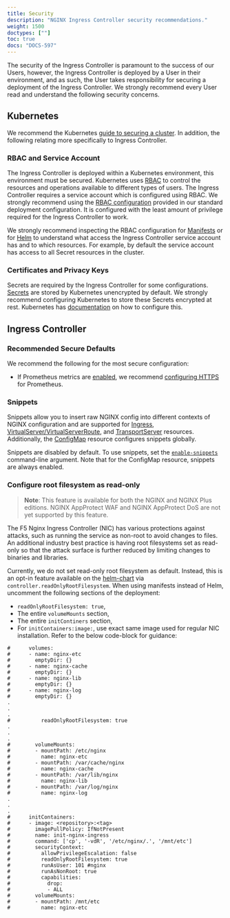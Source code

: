```yaml
---
title: Security
description: "NGINX Ingress Controller security recommendations."
weight: 1500
doctypes: [""]
toc: true
docs: "DOCS-597"
---
```



The security of the Ingress Controller is paramount to the success of our Users, however, the Ingress Controller is deployed by a User in their environment, and as such, the User takes responsibility
for securing a deployment of the Ingress Controller.
We strongly recommend every User read and understand the following security concerns.

## Kubernetes

We recommend the Kubernetes [guide to securing a cluster](https://kubernetes.io/docs/tasks/administer-cluster/securing-a-cluster/).
In addition, the following relating more specifically to Ingress Controller.

### RBAC and Service Account

The Ingress Controller is deployed within a Kubernetes environment, this environment must be secured.
Kubernetes uses [RBAC](https://kubernetes.io/docs/reference/access-authn-authz/rbac/) to control the resources and operations available to different types of users.
The Ingress Controller requires a service account which is configured using RBAC.
We strongly recommend using the [RBAC configuration](https://github.com/nginxinc/kubernetes-ingress/blob/v3.3.2/deployments/rbac/rbac.yaml) provided in our standard deployment configuration. It is configured with the least amount of privilege required for the Ingress Controller to work.

We strongly recommend inspecting the RBAC configuration for [Manifests](https://github.com/nginxinc/kubernetes-ingress/blob/v3.3.2/deployments/rbac/rbac.yaml)
or for [Helm](https://github.com/nginxinc/kubernetes-ingress/blob/v3.3.2/charts/nginx-ingress/templates/rbac.yaml) to understand what access the Ingress Controller service account has and to which resources. For example, by default the service account has access to all Secret resources in the cluster.

### Certificates and Privacy Keys

Secrets are required by the Ingress Controller for some configurations.
[Secrets](https://kubernetes.io/docs/concepts/configuration/secret/) are stored by Kubernetes unencrypted by default.
We strongly recommend configuring Kubernetes to store these Secrets encrypted at rest.
Kubernetes has [documentation](https://kubernetes.io/docs/tasks/administer-cluster/encrypt-data/) on how to configure this.

## Ingress Controller

### Recommended Secure Defaults

We recommend the following for the most secure configuration:

- If Prometheus metrics are [enabled](/nginx-ingress-controller/configuration/global-configuration/command-line-arguments/#cmdoption-enable-prometheus-metrics),
   we recommend [configuring HTTPS](/nginx-ingress-controller/configuration/global-configuration/command-line-arguments/#cmdoption-prometheus-tls-secret) for Prometheus.

### Snippets

Snippets allow you to insert raw NGINX config into different contexts of NGINX configuration and are supported for [Ingress](/nginx-ingress-controller/configuration/ingress-resources/advanced-configuration-with-snippets/), [VirtualServer/VirtualServerRoute](/nginx-ingress-controller/configuration/virtualserver-and-virtualserverroute-resources/#using-snippets), and [TransportServer](/nginx-ingress-controller/configuration/transportserver-resource/#using-snippets) resources. Additionally, the [ConfigMap](/nginx-ingress-controller/configuration/global-configuration/configmap-resource#snippets-and-custom-templates) resource configures snippets globally.

Snippets are disabled by default. To use snippets, set the [`enable-snippets`](/nginx-ingress-controller/configuration/global-configuration/command-line-arguments#cmdoption-enable-snippets) command-line argument. Note that for the ConfigMap resource, snippets are always enabled.

### Configure root filesystem as read-only
>
> **Note**: This feature is available for both the NGINX and NGINX Plus editions. NGINX AppProtect WAF and NGINX AppProtect DoS are not yet supported by this feature.

The F5 Nginx Ingress Controller (NIC) has various protections against attacks, such as running the service as non-root to avoid changes to files. An additional industry best practice is having root filesystems set as read-only so that the attack surface is further reduced by limiting changes to binaries and libraries.

Currently, we do not set read-only root filesystem as default. Instead, this is an opt-in feature available on the [helm-chart](/nginx-ingress-controller/installation/installation-with-helm/#configuration) via `controller.readOnlyRootFilesystem`.
When using manifests instead of Helm, uncomment the following sections of the deployment:

- `readOnlyRootFilesystem: true`,
- The entire `volumeMounts` section,
- The entire `initContiners` section,
- For `initContainers:image:`, use exact same image used for regular NIC installation.
Refer to the below code-block for guidance:

```
#      volumes:
#      - name: nginx-etc
#        emptyDir: {}
#      - name: nginx-cache
#        emptyDir: {}
#      - name: nginx-lib
#        emptyDir: {}
#      - name: nginx-log
#        emptyDir: {}
.
.
.
#          readOnlyRootFilesystem: true
.
.
.
#        volumeMounts:
#        - mountPath: /etc/nginx
#          name: nginx-etc
#        - mountPath: /var/cache/nginx
#          name: nginx-cache
#        - mountPath: /var/lib/nginx
#          name: nginx-lib
#        - mountPath: /var/log/nginx
#          name: nginx-log
.
.
.
#      initContainers:
#      - image: <repository>:<tag>
#        imagePullPolicy: IfNotPresent
#        name: init-nginx-ingress
#        command: ['cp', '-vdR', '/etc/nginx/.', '/mnt/etc']
#        securityContext:
#          allowPrivilegeEscalation: false
#          readOnlyRootFilesystem: true
#          runAsUser: 101 #nginx
#          runAsNonRoot: true
#          capabilities:
#            drop:
#            - ALL
#        volumeMounts:
#        - mountPath: /mnt/etc
#          name: nginx-etc
```
